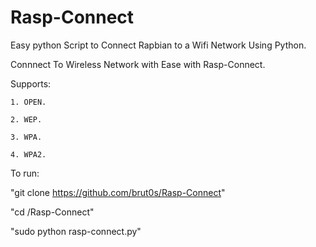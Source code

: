 # Rasp-Connect
Easy python Script to Connect Rapbian to a Wifi Network Using Python.


Connnect To Wireless Network with Ease with Rasp-Connect.

Supports:

    1. OPEN.
    
    2. WEP.
    
    3. WPA.
    
    4. WPA2.
    
 To run:
 
 "git clone https://github.com/brut0s/Rasp-Connect"
 
 "cd /Rasp-Connect"
 
 "sudo python rasp-connect.py"
